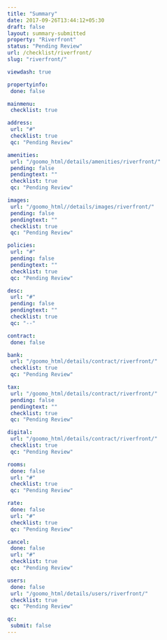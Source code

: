 ```yaml
---
title: "Summary"
date: 2017-09-26T13:44:12+05:30
draft: false
layout: summary-submitted
property: "Riverfront"
status: "Pending Review"
url: /checklist/riverfront/
slug: "riverfront/"

viewdash: true

propertyinfo:
 done: false

mainmenu:
 checklist: true

address:
 url: "#"
 checklist: true
 qc: "Pending Review"

amenities:
 url: "/goomo_html/details/amenities/riverfront/"
 pending: false
 pendingtext: ""
 checklist: true
 qc: "Pending Review"

images:
 url: "/goomo_html//details/images/riverfront/"
 pending: false
 pendingtext: ""
 checklist: true
 qc: "Pending Review"

policies:
 url: "#"
 pending: false
 pendingtext: ""
 checklist: true
 qc: "Pending Review"

desc:
 url: "#"
 pending: false
 pendingtext: ""
 checklist: true
 qc: "--"

contract:
 done: false

bank:
 url: "/goomo_html/details/contract/riverfront/"
 checklist: true
 qc: "Pending Review"

tax:
 url: "/goomo_html/details/contract/riverfront/"
 pending: false
 pendingtext: ""
 checklist: true
 qc: "Pending Review"

digital:
 url: "/goomo_html/details/contract/riverfront/"
 checklist: true
 qc: "Pending Review"

rooms:
 done: false
 url: "#"
 checklist: true
 qc: "Pending Review"

rate:
 done: false
 url: "#"
 checklist: true
 qc: "Pending Review"

cancel:
 done: false
 url: "#"
 checklist: true
 qc: "Pending Review"

users:
 done: false
 url: "/goomo_html/details/users/riverfront/"
 checklist: true
 qc: "Pending Review"

qc:
 submit: false
---
```


